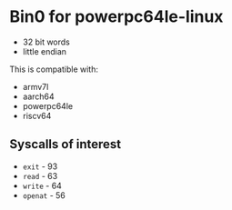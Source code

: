 # Bin0 for powerpc64le-linux

- 32 bit words
- little endian

This is compatible with:

- armv7l
- aarch64
- powerpc64le
- riscv64

## Syscalls of interest

- `exit` - 93
- `read` - 63
- `write` - 64
- `openat` - 56
